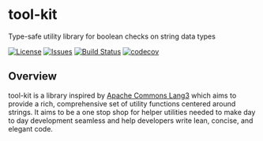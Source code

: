 # tool-kit

Type-safe utility library for boolean checks on string data types

[![License](https://img.shields.io/badge/license-apache_2.0-green.svg)](https://opensource.org/licenses/Apache-2.0)
[![Issues](https://img.shields.io/github/issues/asharnadeem/tool-kit)](https://github.com/asharnadeem/tool-kit/issues)
[![Build Status](https://github.com/asharnadeem/tool-kit/actions/workflows/build.yml/badge.svg)](https://github.com/asharnadeem/tool-kit/actions/workflows/build.yml)
[![codecov](https://codecov.io/gh/asharnadeem/tool-kit/branch/main/graph/badge.svg?token=AVIQP2EFWK)](https://codecov.io/gh/asharnadeem/tool-kit)

## Overview

tool-kit is a library inspired by [Apache Commons Lang3](https://commons.apache.org/proper/commons-lang/apidocs/org/apache/commons/lang3/) which aims to provide a rich, comprehensive set of utility functions centered around strings. It aims to be a one stop shop for helper utilities needed to make day to day development seamless and help developers write lean, concise, and elegant code.
